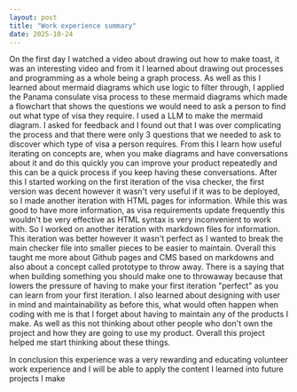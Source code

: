 ```yaml
---
layout: post
title: "Work experience summary"
date: 2025-10-24
---
```


On the first day I watched a video about drawing out how to make toast, it was an interesting video and from it I learned about drawing out processes and programming as a whole being a graph process. As well as this I learned about mermaid diagrams which use logic to filter through, I applied the Panama consulate visa process to these mermaid diagrams which made a flowchart that shows the questions we would need to ask a person to find out what type of visa they require. I used a LLM to make the mermaid diagram. I asked for feedback and I found out that I was over complicating the process and that there were only 3 questions that we needed to ask to discover which type of visa a person requires. From this I learn how useful iterating on concepts are, when you make diagrams and have conversations about it and do this quickly you can improve your product repeatedly and this can be a quick process if you keep having these conversations. After this I started working on the first iteration of the visa checker, the first version was decent however it wasn't very useful if it was to be deployed, so I made another iteration with HTML pages for information. While this was good to have more information, as visa requirements update frequently this wouldn't be very effective as HTML syntax is very inconvenient to work with. So I worked on another iteration with markdown files for information. This iteration was better however it wasn't perfect as I wanted to break the main checker file into smaller pieces to be easier to maintain. Overall this taught me more about Github pages and CMS based on markdowns and also about a concept called prototype to throw away. There is a saying that when building something you should make one to throwaway because that lowers the pressure of having to make your first iteration "perfect" as you can learn from your first iteration. I also learned about designing with user in mind and maintainability as before this, what would often happen when coding with me is that I forget about having to maintain any of the products I make. As well as this not thinking about other people who don't own the project and how they are going to use my product. Overall this project helped me start thinking about these things. 

In conclusion this experience was a very rewarding and educating volunteer work experience and I will be able to apply the content I learned into future projects I make
